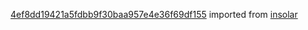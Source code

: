 [4ef8dd19421a5fdbb9f30baa957e4e36f69df155](https://github.com/insolar/insolar/commit/4ef8dd19421a5fdbb9f30baa957e4e36f69df155) imported from [insolar](https://github.com/insolar/insolar)
